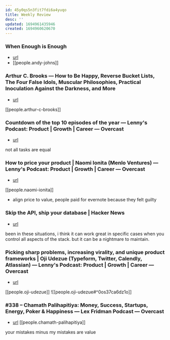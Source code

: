 ```yaml
---
id: 45y0qs5n3fit7fdi6a4yuqo
title: Weekly Review
desc: ''
updated: 1694961435946
created: 1694960620670
---
```


### When Enough is Enough
-  [url](https://www.notion.so/When-enough-is-enough-Andy-Johns-ex-FB-Twitter-Quora-Lenny-s-Podcast-722079c725bc49518d9974c9c15b756a?pvs=4)
- [[people.andy-johns]]

### Arthur C. Brooks — How to Be Happy, Reverse Bucket Lists, The Four False Idols, Muscular Philosophies, Practical Inoculation Against the Darkness, and More 
- [url](https://www.notion.so/692-Arthur-C-Brooks-How-to-Be-Happy-Reverse-Bucket-Lists-The-Four-False-Idols-Muscular-Philos-3ddaf0c7388a425eafa35064b045e7a4?pvs=4)

[[people.arthur-c-brooks]]

### Countdown of the top 10 episodes of the year — Lenny's Podcast: Product | Growth | Career — Overcast
- [url](https://www.notion.so/Countdown-of-the-top-10-episodes-of-the-year-Lenny-s-Podcast-Product-Growth-Career-Overcast-e2c31648e9bf46239e96310085d61cda?pvs=4)

not all tasks are equal

### How to price your product | Naomi Ionita (Menlo Ventures) — Lenny's Podcast: Product | Growth | Career — Overcast
- [url](https://www.notion.so/How-to-price-your-product-Naomi-Ionita-Menlo-Ventures-Lenny-s-Podcast-Product-Growth-Care-5cd65e9f958c4959a9f7f18a78eaf2eb?pvs=4)

[[people.naomi-ionita]]


- align price to value, people paid for evernote because they felt guilty

### Skip the API, ship your database | Hacker News
- [url](https://www.notion.so/Skip-the-API-ship-your-database-Hacker-News-4f3d7dd37b3c4b5d88187b76771c44af?pvs=4)

been in these situations, i think it can work great in specific cases when you control all aspects of the stack. 
but it can be a nightmare to maintain. 

### Picking sharp problems, increasing virality, and unique product frameworks | Oji Udezue (Typeform, Twitter, Calendly, Atlassian) — Lenny's Podcast: Product | Growth | Career — Overcast
- [url](https://www.notion.so/Picking-sharp-problems-increasing-virality-and-unique-product-frameworks-Oji-Udezue-Typeform-T-5796457c3bfd44f591d36ba58a4f3ec2?pvs=4)

[[people.oji-udezue]]
![[people.oji-udezue#^0os37ca6dz1o]]


### #338 – Chamath Palihapitiya: Money, Success, Startups, Energy, Poker & Happiness — Lex Fridman Podcast — Overcast
- [url](https://www.notion.so/338-Chamath-Palihapitiya-Money-Success-Startups-Energy-Poker-Happiness-Lex-Fridman-Podcas-718de0002406430696e78df5b7eefa27?pvs=4)
[[people.chamath-palihapitiya]]

your mistakes minus my mistakes are value 
